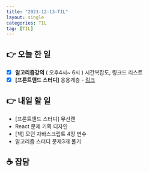 ```yaml
---
title: "2021-12-13-TIL"
layout: single
categories: TIL
tag: [TIL]
---
```


## 👉 오늘 한 일

- [x] **알고리즘강의** ( 오후4시~ 6시 )
  시간복잡도, 링크드 리스트
- [x] **[프론트앤드 스터디]** 응용계층 - 
  [링크](https://namgyungkim.github.io/web/2021_12_13/)

## 👉 내일 할 일

- [프론트앤드 스터디] 무선랜
- React 문제 기획 디자인
- [책] 모던 자바스크립트 4장 변수
- 알고리즘 스터디 문제3개 풀기

## **☕** 잡담


<br /><br /><br /><br />
